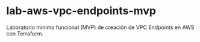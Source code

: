# lab-aws-vpc-endpoints-mvp
Laboratorio mínimo funcional (MVP) de creación de VPC Endpoints en AWS con Terraform.
